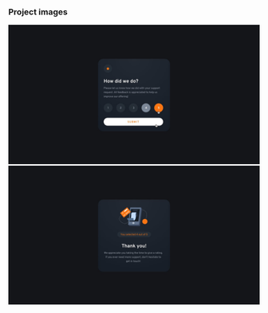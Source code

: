 ### Project images

![](https://github.com/halildemr/frontendmentor.io/blob/main/newbie/InteractiveRatingComponent/images/active-states.jpg)
![](https://github.com/halildemr/frontendmentor.io/blob/main/newbie/InteractiveRatingComponent/images/desktop-thank-you-state.jpg)
